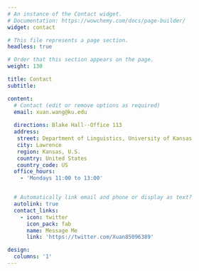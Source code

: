 ```yaml
---
# An instance of the Contact widget.
# Documentation: https://wowchemy.com/docs/page-builder/
widget: contact

# This file represents a page section.
headless: true

# Order that this section appears on the page.
weight: 130

title: Contact
subtitle:

content:
  # Contact (edit or remove options as required)
  email: xuan.wang@ku.edu
  
  directions: Blake Hall--Office 113
  address:
   street: Department of Linguistics, University of Kansas
   city: Lawrence
   region: Kansas, U.S.
   country: United States
   country_code: US
  office_hours:
    - 'Mondays 11:00 to 13:00'


  # Automatically link email and phone or display as text?
  autolink: true
  contact_links:
    - icon: twitter
      icon_pack: fab
      name: Message Me
      link: 'https://twitter.com/Xuan85096389'

design:
  columns: '1'
---
```

